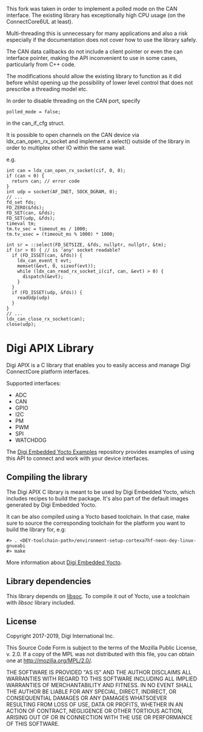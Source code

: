 This fork was taken in order to implement a polled mode on the CAN interface.
The existing library has exceptionally high CPU usage (on the ConnectCore6UL 
at least).

Multi-threading this is unnecessary for many applications and also a risk 
especially if the documentation does not cover how to use the library safely.

The CAN data callbacks do not include a client pointer or even the can interface 
pointer, making the API inconvenient to use in some cases, particularly from C++
code.

The modifications should allow the existing library to function as it did before
whilst opening up the possibility of lower level control that does not prescribe
a threading model etc.

In order to disable threading on the CAN port, specify 

    polled_mode = false;

in the can_if_cfg struct.


It is possible to open channels on the CAN device via ldx_can_open_rx_socket 
and implement a select() outside of the library in order to multiplex other IO 
within the same wait.

e.g.

    int can = ldx_can_open_rx_socket(cif, 0, 0);
    if (can < 0) {
      return can; // error code
    }
    int udp = socket(AF_INET, SOCK_DGRAM, 0);
    // ...
    fd_set fds;
    FD_ZERO(&fds);
    FD_SET(can, &fds);
    FD_SET(udp, &fds);
    timeval tm;
    tm.tv_sec = timeout_ms / 1000;
    tm.tv_usec = (timeout_ms % 1000) * 1000;
    
    int sr = ::select(FD_SETSIZE, &fds, nullptr, nullptr, &tm);
    if (sr > 0) { // is 'any' socket readable?
      if (FD_ISSET(can, &fds)) {
        ldx_can_event_t evt;
        memset(&evt, 0, sizeof(evt));
        while (ldx_can_read_rx_socket_i(cif, can, &evt) > 0) {
          dispatch(&evt);
        }
      }
      if (FD_ISSET(udp, &fds)) {
        readUdp(udp)
      }
    }
    // ...
    ldx_can_close_rx_socket(can);
    close(udp);

Digi APIX Library
=================
Digi APIX is a C library that enables you to easily access and manage Digi
ConnectCore platform interfaces.

Supported interfaces:

  * ADC
  * CAN
  * GPIO
  * I2C
  * PM
  * PWM
  * SPI
  * WATCHDOG

The [Digi Embedded Yocto Examples](https://github.com/digi-embedded/dey-examples)
repository provides examples of using this API to connect and work with your
device interfaces.

Compiling the library
---------------------
The Digi APIX C library is meant to be used by Digi Embedded Yocto, which
includes recipes to build the package. It's also part of the default images
generated by Digi Embedded Yocto.

It can be also compiled using a Yocto based toolchain. In that case, make
sure to source the corresponding toolchain for the platform you want to build
the library for, e.g:

```
#> . <DEY-toolchain-path>/environment-setup-cortexa7hf-neon-dey-linux-gnueabi
#> make
```

More information about [Digi Embedded Yocto](https://github.com/digi-embedded/meta-digi).

Library dependencies
--------------------
This library depends on [libsoc](https://github.com/jackmitch/libsoc). To
compile it out of Yocto, use a toolchain with _libsoc_ library included.

License
-------
Copyright 2017-2019, Digi International Inc.

This Source Code Form is subject to the terms of the Mozilla Public
License, v. 2.0. If a copy of the MPL was not distributed with this
file, you can obtain one at http://mozilla.org/MPL/2.0/.

THE SOFTWARE IS PROVIDED "AS IS" AND THE AUTHOR DISCLAIMS ALL WARRANTIES
WITH REGARD TO THIS SOFTWARE INCLUDING ALL IMPLIED WARRANTIES OF
MERCHANTABILITY AND FITNESS. IN NO EVENT SHALL THE AUTHOR BE LIABLE FOR
ANY SPECIAL, DIRECT, INDIRECT, OR CONSEQUENTIAL DAMAGES OR ANY DAMAGES
WHATSOEVER RESULTING FROM LOSS OF USE, DATA OR PROFITS, WHETHER IN AN
ACTION OF CONTRACT, NEGLIGENCE OR OTHER TORTIOUS ACTION, ARISING OUT OF
OR IN CONNECTION WITH THE USE OR PERFORMANCE OF THIS SOFTWARE.
